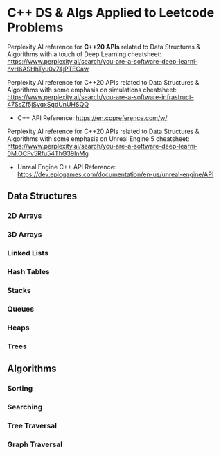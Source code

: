 # C++ DS & Algs Applied to Leetcode Problems

Perplexity AI reference for **C++20 APIs** related to Data Structures & Algorithms with a touch of Deep Learning cheatsheet: https://www.perplexity.ai/search/you-are-a-software-deep-learni-hvH6ASHhTyu0v74jPTECaw

Perplexity AI reference for C++20 APIs related to Data Structures & Algorithms with some emphasis on simulations cheatsheet: https://www.perplexity.ai/search/you-are-a-software-infrastruct-47SsZf5jSyqxSgdUnUHSQQ

- C++ API Reference: https://en.cppreference.com/w/

Perplexity AI reference for C++20 APIs related to Data Structures & Algorithms with some emphasis on Unreal Engine 5 cheatsheet: https://www.perplexity.ai/search/you-are-a-software-deep-learni-0M.OCFv5Rfu54ThG39lnMg

- Unreal Engine C++ API Reference: https://dev.epicgames.com/documentation/en-us/unreal-engine/API


## Data Structures

### 2D Arrays

### 3D Arrays

### Linked Lists

### Hash Tables

### Stacks

### Queues

### Heaps

### Trees

## Algorithms

### Sorting

### Searching

### Tree Traversal

### Graph Traversal
